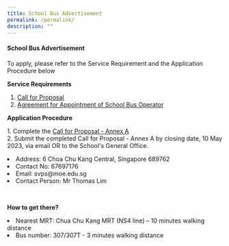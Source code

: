 ```yaml
---
title: School Bus Advertisement
permalink: /permalink/
description: ""
---
```

<h4><strong>School Bus Advertisement</strong></h4>
	<p>To apply, please refer to the Service Requirement and the Application Procedure below</p>
<p><strong>Service Requirements</strong></p>
<p></p><ol><li><a href="https://drive.google.com/file/d/15BlPYRBVw7xME8JrvYWO5sDptF1YcqCB/view?usp=sharing" target="_blank" rel="noopener">Call for Proposal</a></li>
<li><a href="https://drive.google.com/file/d/15BlPYRBVw7xME8JrvYWO5sDptF1YcqCB/view?usp=sharing" target="_blank" rel="noopener">Agreement for Appointment of School Bus Operator</a></li></ol><p></p>
<p><strong>Application Procedure</strong></p>
<p>1. Complete the <a href="https://drive.google.com/file/d/15BlPYRBVw7xME8JrvYWO5sDptF1YcqCB/view?usp=sharing" target="_blank" rel="noopener">Call for Proposal - Annex A</a><br>
	2. Submit the completed Call for Proposal - Annex A by closing date, 10 May 2023, via email OR to the School's General Office.
	</p><li>Address: 6 Choa Chu Kang Central, Singapore 689762</li>
<li>Contact No: 67697176</li>
<li>Email: svps@moe.edu.sg</li>
<li>Contact Person: Mr Thomas Lim</li><p></p>
<br><p><strong>How to get there?</strong>
	</p><li>Nearest MRT: Chua Chu Kang MRT (NS4 line) – 10 minutes walking distance</li>
	<li>Bus number: 307/307T - 3 minutes walking distance</li><p></p>
<br>